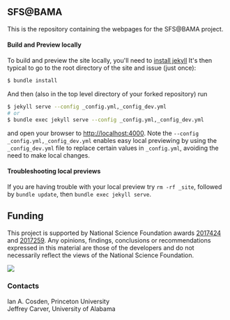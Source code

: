 ## SFS@BAMA


This is the repository containing the webpages for the SFS@BAMA project.

#### Build and Preview locally

To build and preview the site locally, you'll need to [install jekyll](https://jekyllrb.com/docs/installation/)
It's then typical to go to the root directory of the site and issue (just once):

```bash
$ bundle install
```

And then (also in the top level directory of your forked repository) run

```bash
$ jekyll serve --config _config.yml,_config_dev.yml
# or
$ bundle exec jekyll serve --config _config.yml,_config_dev.yml
```

and open your browser to <http://localhost:4000>.
Note the
`--config _config.yml,_config_dev.yml` enables easy local previewing by using the `_config_dev.yml` file to replace certain values in `_config.yml`, avoiding the need to make local changes.

#### Troubleshooting local previews
If you are having trouble with your local preview try `rm -rf _site`, followed by `bundle update`, then `bundle exec jekyll serve`.

## Funding
This project is supported by National Science Foundation awards [2017424](https://www.nsf.gov/awardsearch/showAward?AWD_ID=2017424&HistoricalAwards=false) and [2017259](https://www.nsf.gov/awardsearch/showAward?AWD_ID=2017259&HistoricalAwards=false). Any opinions, findings, conclusions or recommendations expressed in this material are those of the developers and do not necessarily reflect the views of the National Science Foundation.

![](https://i.imgur.com/9qujX6H.png)


### Contacts
Ian A. Cosden, Princeton University  
Jeffrey Carver, University of Alabama

